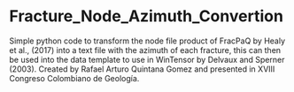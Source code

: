 # Fracture_Node_Azimuth_Convertion
Simple python code to transform the node file product of FracPaQ by Healy et al., (2017) into a text file with the azimuth of each fracture, this can then be used into the data template to use in WinTensor by Delvaux and Sperner (2003).
Created by Rafael Arturo Quintana Gomez and presented in XVIII Congreso Colombiano de Geología.
